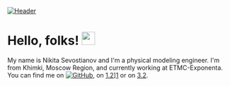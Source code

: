 [![Header](https://raw.githubusercontent.com/MartinHeinz/MartinHeinz/master/readme_header.png "Header")](https://martinheinz.dev/)

# Hello, folks! <img src="https://raw.githubusercontent.com/MartinHeinz/MartinHeinz/master/wave.gif" width="30px">

My name is Nikita Sevostianov and I'm a physical modeling engineer. I'm from Khimki, Moscow Region, and currently working at ETMC-Exponenta. You can find me on [![GitHub][2.2]][2], on [1.2]][1] or on [3.2][3].
   

<!-- links to social media icons -->

<!-- icons with padding -->

[1.1]: http://i.imgur.com/tXSoThF.png (twitter icon with padding)
[2.1]: http://i.imgur.com/0o48UoR.png (github icon with padding)

<!-- icons without padding -->

[1.2]: https://img.favpng.com/15/0/4/matlab-computer-icons-mathworks-png-favpng-zXPas0NJx3CYdpLYNHqss3RWn.jpg (mathworks icon)
[2.2]: http://i.imgur.com/9I6NRUm.png (github icon without padding)
[3.2]: https://cdns.iconmonstr.com/wp-content/assets/preview/2018/240/iconmonstr-telegram-1.png (telegramm icon)


<!-- links to your social media accounts -->

[1]: https://www.mathworks.com/matlabcentral/profile/authors/17229893?s_tid=gn_comm
[2]: https://github.com/NikitaSevostyanov
[3]: http://t.me/Footmachine


<!-- Resources -->
<!-- Icons: https://simpleicons.org/ -->
<!-- GitHub Stats: https://github.com/anuraghazra/github-readme-stats -->
<!-- Emojis: https://emojipedia.org/emoji/ -->
<!-- HTML Emojis: https://www.fileformat.info/index.htm -->
<!-- Shields: https://shields.io/ -->
<!-- Awesome GitHub Profile README: https://github.com/abhisheknaiidu/awesome-github-profile-readme -->
